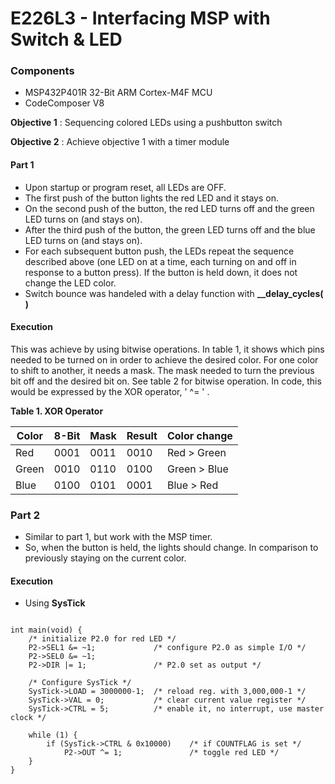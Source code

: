 # E226L3 - Interfacing MSP with Switch & LED
### Components
- MSP432P401R 32-Bit ARM Cortex-M4F MCU
- CodeComposer V8

**Objective 1** : Sequencing colored LEDs using a pushbutton switch

**Objective 2** : Achieve objective 1 with a timer module

#### Part 1
- Upon startup or program reset, all LEDs are OFF.
- The first push of the button lights the red LED and it stays on. 
- On the second push of the button, the red LED turns off and the green LED turns on (and stays on).  
- After the third push of the button, the green LED turns off and the blue LED turns on (and stays on).
- For each subsequent button push, the LEDs repeat the sequence described above (one LED on at a time, each turning on and off in response to a button press). If the button is held down, it does not change the LED color.
- Switch bounce was handeled with a delay function with **__delay_cycles( )** 

#### Execution
This was achieve by using bitwise operations.
In table 1, it shows which pins needed to be turned on in order to achieve the desired color. For one color to shift to another, it needs a mask. The mask needed to turn the previous bit off and the desired bit on. See table 2 for bitwise operation. In code, this would be
expressed by the XOR operator, ' ^= ' .

**Table 1. XOR Operator**

Color | 8-Bit    | Mask| Result| Color change
---   | ---   | ---|---|--
Red   | 0001  | 0011 |0010| Red > Green
Green | 0010  |0110 |0100| Green > Blue
Blue  | 0100  |0101 |0001| Blue > Red

### Part 2
- Similar to part 1, but work with the MSP timer.
- So, when the button is held, the lights should change. In comparison to previously staying on the current color. 

#### Execution
- Using **SysTick**
````#include "msp.h"

int main(void) {
    /* initialize P2.0 for red LED */
    P2->SEL1 &= ~1;             /* configure P2.0 as simple I/O */
    P2->SEL0 &= ~1;
    P2->DIR |= 1;               /* P2.0 set as output */

    /* Configure SysTick */
    SysTick->LOAD = 3000000-1;  /* reload reg. with 3,000,000-1 */
    SysTick->VAL = 0;           /* clear current value register */
    SysTick->CTRL = 5;          /* enable it, no interrupt, use master clock */

    while (1) {
        if (SysTick->CTRL & 0x10000)    /* if COUNTFLAG is set */
            P2->OUT ^= 1;               /* toggle red LED */
    }
}
````

